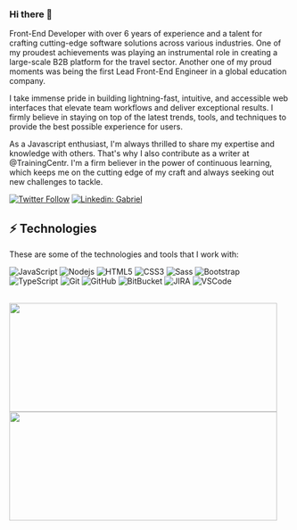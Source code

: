 ### Hi there 👋

Front-End Developer with over 6 years of experience and a talent for crafting cutting-edge software solutions across various industries. One of my proudest achievements was playing an instrumental role in creating a large-scale B2B platform for the travel sector. Another one of my proud moments was being the first Lead Front-End Engineer in a global education company.

I take immense pride in building lightning-fast, intuitive, and accessible web interfaces that elevate team workflows and deliver exceptional results. I firmly believe in staying on top of the latest trends, tools, and techniques to provide the best possible experience for users.

As a Javascript enthusiast, I'm always thrilled to share my expertise and knowledge with others. That's why I also contribute as a writer at @TrainingCentr. I'm a firm believer in the power of continuous learning, which keeps me on the cutting edge of my craft and always seeking out new challenges to tackle.

[![Twitter Follow](https://img.shields.io/twitter/follow/mr_gabrielbp?style=social)](https://twitter.com/mr_gabrielbp)
[![Linkedin: Gabriel](https://img.shields.io/badge/-Linkedin-blue?style=flat-square&logo=Linkedin&logoColor=white&link=https://www.linkedin.com/in/gbsantos/)](https://www.linkedin.com/in/gbsantos/)

## ⚡ Technologies

These are some of the technologies and tools that I work with:

![JavaScript](https://img.shields.io/badge/-JavaScript-black?style=flat-square&logo=javascript)
![Nodejs](https://img.shields.io/badge/-Nodejs-339933?style=flat-square&logo=Node.js&logoColor=white)
![HTML5](https://img.shields.io/badge/-HTML5-E34F26?style=flat-square&logo=html5&logoColor=white)
![CSS3](https://img.shields.io/badge/-CSS3-1572B6?style=flat-square&logo=css3)
![Sass](https://img.shields.io/badge/-Sass-CC6699?style=flat-square&logo=sass&logoColor=white)
![Bootstrap](https://img.shields.io/badge/-Bootstrap-563D7C?style=flat-square&logo=bootstrap)
![TypeScript](https://img.shields.io/badge/-TypeScript-007ACC?style=flat-square&logo=typescript)
![Git](https://img.shields.io/badge/-Git-black?style=flat-square&logo=git)
![GitHub](https://img.shields.io/badge/-GitHub-181717?style=flat-square&logo=github)
![BitBucket](https://img.shields.io/badge/-BitBucket-darkblue?style=flat-square&logo=bitbucket)
![JIRA](https://img.shields.io/badge/-JIRA-0052CC?style=flat-square&logo=jira)
![VSCode](https://img.shields.io/badge/-VSCode-007ACC?style=flat-square&logo=visual-studio-code&logoColor=white)

<br />


<img width="480px" height="195px" align="left" src="https://github-readme-stats.vercel.app/api?username=gabriel-brito&show_icons=true" />  
<img width="480px" height="195px" align="left" src="https://github-readme-stats.vercel.app/api/top-langs/?username=gabriel-brito&hide=html&layout=compact&theme=buefy" />  
